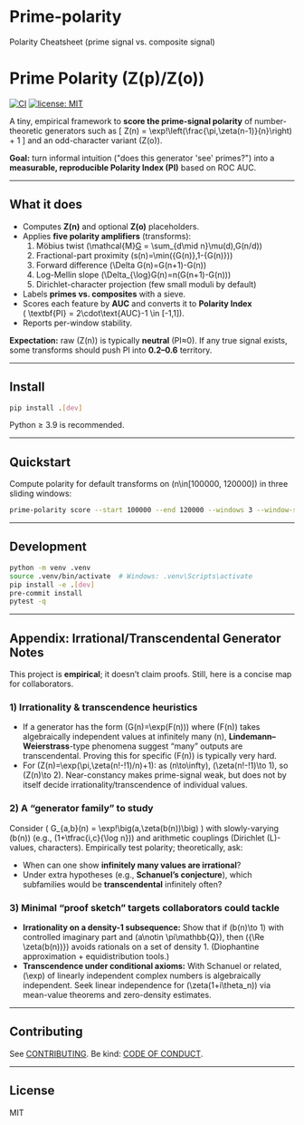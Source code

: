 # Prime-polarity
Polarity Cheatsheet (prime signal vs. composite signal)

# Prime Polarity (Z(p)/Z(o))

[![CI](https://github.com/kugguk2022/prime-polarity/actions/workflows/ci.yml/badge.svg)](https://github.com/kugguk2022/prime-polarity/actions/workflows/ci.yml)
[![license: MIT](https://img.shields.io/badge/license-MIT-blue.svg)](#license)

A tiny, empirical framework to **score the prime-signal polarity** of number-theoretic generators such as
\[
Z(n) = \exp\!\left(\frac{\pi\,\zeta(n-1)}{n}\right) + 1
\]
and an odd-character variant \(Z(o)\).

**Goal:** turn informal intuition ("does this generator 'see' primes?") into a **measurable, reproducible Polarity Index (PI)** based on ROC AUC.

---

## What it does

- Computes **Z(n)** and optional **Z(o)** placeholders.
- Applies **five polarity amplifiers** (transforms):
  1. Möbius twist  \(\mathcal{M}[G](n) = \sum_{d\mid n}\mu(d)\,G(n/d)\)
  2. Fractional-part proximity  \(s(n)=\min(\{G(n)\},1-\{G(n)\})\)
  3. Forward difference  \(\Delta G(n)=G(n+1)-G(n)\)
  4. Log-Mellin slope  \(\Delta_{\log}G(n)=n(G(n+1)-G(n))\)
  5. Dirichlet-character projection (few small moduli by default)
- Labels **primes vs. composites** with a sieve.
- Scores each feature by **AUC** and converts it to **Polarity Index**  
  \( \textbf{PI} = 2\cdot\text{AUC}-1 \in [-1,1]\).
- Reports per-window stability.

**Expectation:** raw \(Z(n)\) is typically **neutral** (PI≈0). If any true signal exists, some transforms should push PI into **0.2–0.6** territory.

---

## Install

```bash
pip install .[dev]
```

Python ≥ 3.9 is recommended.

---

## Quickstart

Compute polarity for default transforms on \(n\in[100000, 120000]\) in three sliding windows:

```bash
prime-polarity score --start 100000 --end 120000 --windows 3 --window-size 5000
```

---

## Development

```bash
python -m venv .venv
source .venv/bin/activate  # Windows: .venv\Scripts\activate
pip install -e .[dev]
pre-commit install
pytest -q
```

---

## Appendix: Irrational/Transcendental Generator Notes

This project is **empirical**; it doesn’t claim proofs. Still, here is a concise map for collaborators.

### 1) Irrationality & transcendence heuristics
- If a generator has the form \(G(n)=\exp(F(n))\) where \(F(n)\) takes algebraically independent values at infinitely many \(n\), **Lindemann–Weierstrass**-type phenomena suggest “many” outputs are transcendental. Proving this for specific \(F(n)\) is typically very hard.
- For \(Z(n)=\exp(\pi\,\zeta(n\!-\!1)/n)+1\): as \(n\to\infty\), \(\zeta(n\!-\!1)\to 1\), so \(Z(n)\to 2\). Near-constancy makes prime-signal weak, but does not by itself decide irrationality/transcendence of individual values.

### 2) A “generator family” to study
Consider \( G_{a,b}(n) = \exp\!\big(a\,\zeta(b(n))\big) \) with slowly-varying \(b(n)\) (e.g., \(1+\tfrac{i\,c}{\log n}\)) and arithmetic couplings (Dirichlet \(L\)-values, characters). Empirically test polarity; theoretically, ask:
- When can one show **infinitely many values are irrational**?
- Under extra hypotheses (e.g., **Schanuel’s conjecture**), which subfamilies would be **transcendental** infinitely often?

### 3) Minimal “proof sketch” targets collaborators could tackle
- **Irrationality on a density-1 subsequence:** Show that if \(b(n)\to 1\) with controlled imaginary part and \(a\notin \pi\mathbb{Q}\), then \(\{\Re \zeta(b(n))\}\) avoids rationals on a set of density 1. (Diophantine approximation + equidistribution tools.)
- **Transcendence under conditional axioms:** With Schanuel or related, \(\exp\) of linearly independent complex numbers is algebraically independent. Seek linear independence for \(\zeta(1+i\theta_n)\) via mean-value theorems and zero-density estimates.

---

## Contributing

See [CONTRIBUTING](CONTRIBUTING.md). Be kind: [CODE OF CONDUCT](CODE_OF_CONDUCT.md).

---

## License

MIT

